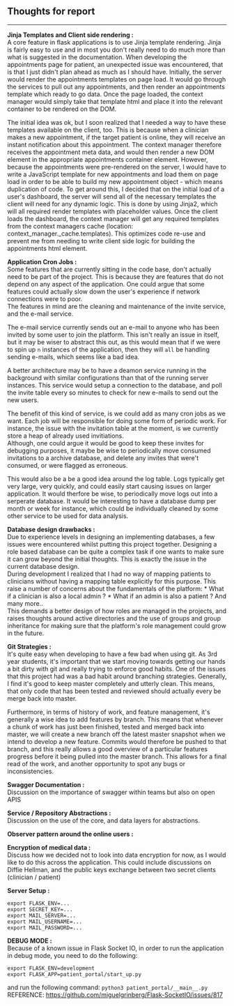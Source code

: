## Thoughts for report
---

**Jinja Templates and Client side rendering :** <br />
A core feature in flask applications is to use Jinja template rendering. Jinja is fairly easy to use and in most you don't really need to do much more than what is suggested in the documentation. When developing the appointments page for patient, an unexpected issue was encountered, that is that I just didn't plan ahead as much as I should have. Initially, the server would render the appointments templates on page load. It would go through the services to pull out any appointments, and then render an appointments template which ready to go data. Once the page loaded, the context manager would simply take that template html and place it into the relevant container to be rendered on the DOM. 

The initial idea was ok, but I soon realized that I needed a way to have these templates available on the client, too. This is because when a clinician makes a new appointment, if the target patient is online, they will receive an instant notification about this appointment. The context manager therefore receives the appointment meta data, and would then render a new DOM element in the appropriate appointments container element. However, because the appointments were pre-rendered on the server, I would have to write a JavaScript template for new appointments and load them on page load in order to be able to build my new appointment object - which means duplication of code. To get around this, I decided that on the initial load of a user's dashboard, the server will send all of the necessary templates the client will need for any dynamic logic. This is done by using Jinja2, which will all required render templates with placeholder values. Once the client loads the dashboard, the context manager will get any required templates from the context managers cache (location: context_manager._cache.templates). This optimizes code re-use and prevent me from needing to write client side logic for building the appointments html element.

**Application Cron Jobs :**<br />
Some features that are currently sitting in the code base, don't actually need to be part of the project.
This is because they are features that do not depend on any aspect of the application. One could argue that some features could actually slow down the user's experience if network connections were to poor. <br />
The features in mind are the cleaning and maintenance of the invite service, and the e-mail service. <br />

The e-mail service currently sends out an e-mail to anyone who has been invited by some user to join the platform. This isn't really an issue in itself, but it may be wiser to abstract this out, as this would mean that if we were to spin up ```n``` instances of the application, then they will ```all``` be handling sending e-mails, which seems like a bad idea. <br />

A better architecture may be to have a deamon service running in the background with similar configurations than that of the running server instances. This service would setup a connection to the database, and poll the invite table every so minutes to check for new e-mails to send out the new users. <br />

The benefit of this kind of service, is we could add as many cron jobs as we want. Each job will be responsible for doing some form of periodic work. For instance, the issue with the invitation table at the moment, is we currently store a heap of already used invitiations. <br />
Although, one could argue it would be good to keep these invites for debugging purposes, it maybe be wise to periodically move consumed invitations to a archive database, and delete any invites that were't consumed, or were flagged as erroneous.

This would also be a be a good idea around the log table. Logs typically get very large, very quickly, and could easily start causing issues on larger application. It would therfore be wise, to periodically move logs out into a serperate database. It would be interesting to have a database dump per month or week for instance, which could be individually cleaned by some other service to be used for data analysis.

**Database design drawbacks :**<br />
Due to experience levels in designing an implementing databases, a few issues were encountered whilst putting this project together. Designing a role based database can be quite a complex task if one wants to make sure it can grow beyond the initial thoughts. This is exactly the issue in the current database design. <br />
During development I realized that I had no way of mapping patients to clinicians without having a mapping table explicitly for this purpose. This raise a number of concerns about the fundamentals of the platform:
    * What if a clinician is also a local admin ?
    * What if an admin is also a patient ?
And many more.. <br />
This demands a better design of how roles are managed in the projects, and raises thoughts around active directories and the use of groups and group inheritance for making sure that the platform's role management could grow in the future.

**Git Strategies :** <br />
It's quite easy when developing to have a few bad when using git. As 3rd year students, it's important that we start moving towards getting our hands a bit dirty with git and really trying to enforce good habits. One of the issues that this project had was a bad habit around branching strategies. Generally, I find it's good to keep master completely and utterly clean. This means, that only code that has been tested and reviewed should actually every be merge back into master. 

Furthermore, in terms of history of work, and feature management, it's generally a wise idea to add features by branch. This means that whenever a chunk of work has just been finished, tested and merged back into master, we will create a new branch off the latest master snapshot when we intend to develop a new feature. Commits would therefore be pushed to that branch, and this really allows a good overview of a particular features progress before it being pulled into the master branch. This allows for a final read of the work, and another opportunity to spot any bugs or inconsistencies.

**Swagger Documentation :** <br />
Discussion on the importance of swagger within teams but also on open APIS


**Service / Repository Abstractions :** <br />
Discussion on the use of the core, and data layers for abstractions.


**Observer pattern around the online users :** <br />


**Encryption of medical data :** <br />
Discuss how we decided not to look into data encryption for now, as I would like to do this across the application.
This could include discussions on Diffie Hellman, and the public keys exchange between two secret clients (clinician / patient)

**Server Setup :** <br />
```
export FLASK_ENV=...
export SECRET_KEY=...
export MAIL_SERVER=...
export MAIL_USERNAME=...
export MAIL_PASSWORD=...
```


**DEBUG MODE :** <br />
Because of a known issue in Flask Socket IO, in order to run the application in debug mode, you need to do the following: <br />
```
export FLASK_ENV=development
export FLASK_APP=patient_portal/start_up.py
```

and run the following command: ```python3 patient_portal/__main__.py``` <br />
REFERENCE: https://github.com/miguelgrinberg/Flask-SocketIO/issues/817
